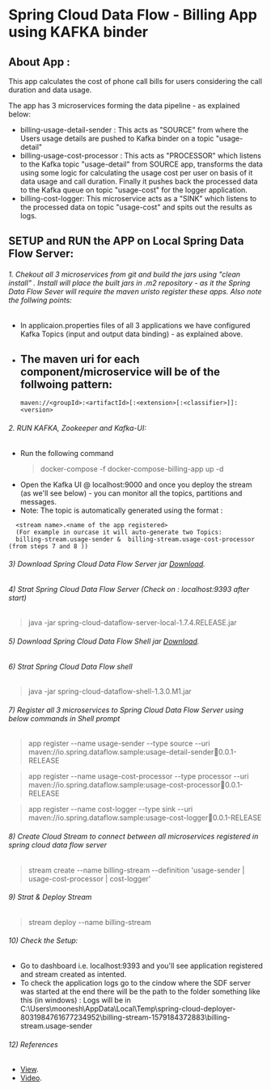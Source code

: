 # Spring Cloud Data Flow - Billing App using KAFKA binder

## About App :
This app calculates the cost of phone call bills for users considering the call duration and data usage. 

The app has 3 microservices forming the data pipeline - as explained below: 
* billing-usage-detail-sender : This acts as "SOURCE" from where the Users usage details are pushed to Kafka binder on a topic "usage-detail"
* billing-usage-cost-processor : This acts as "PROCESSOR" which listens to the Kafka topic "usage-detail" from SOURCE app, transforms the data using some logic for calculating the usage cost per user on basis of it data usage and call duration. Finally it pushes back the processed data to the Kafka queue on topic "usage-cost" for the logger application.
* billing-cost-logger: This microservice acts as a "SINK" which listens to the processed data on topic "usage-cost" and spits out the results as logs. 

## SETUP and RUN the APP on Local Spring Data Flow Server: 
###### 1. Chekout all 3 microservices from git and build the jars using "clean install" . Install will place the built jars in .m2 repository - as it the Spring Data Flow Sever will require the maven uristo register these apps. Also note the follwing points: 
  - In applicaion.properties files of all 3 applications we have configured Kafka Topics (input and output data binding) - as explained above.
  - The maven uri for each component/microservice will be of the follwoing pattern:
     -
     ```
     maven://<groupId>:<artifactId>[:<extension>[:<classifier>]]:<version>

###### 2. RUN KAFKA, Zookeeper and Kafka-UI: 
  - Run the following command 
      > docker-compose -f docker-compose-billing-app up -d
  - Open the Kafka UI  @ localhost:9000 and once you deploy the stream (as we'll see below) - you can monitor all the topics, partitions  and messages. 
  - Note: The topic is automatically generated using the format : 
 
 ``` 
   <stream name>.<name of the app registered> 
   (For example in ourcase it will auto-generate two Topics: 
   billing-stream.usage-sender &  billing-stream.usage-cost-processor (from steps 7 and 8 ))
   ```  
###### 3) Download Spring Cloud Data Flow Server jar [Download](https://repo.spring.io/milestone/org/springframework/cloud/spring-cloud-dataflow-server-local/1.7.4.RELEASE/spring-cloud-dataflow-server-local-1.7.4.RELEASE.jar).

###### 4) Strat Spring Cloud Data Flow Server (Check on : localhost:9393 after start)
> java -jar spring-cloud-dataflow-server-local-1.7.4.RELEASE.jar

###### 5) Download Spring Cloud Data Flow Shell jar [Download](http://repo.spring.io/milestone/org/springframework/cloud/spring-cloud-dataflow-shell/1.3.0.M1/spring-cloud-dataflow-shell-1.3.0.M1.jar).

###### 6) Strat Spring Cloud Data Flow shell 
> java -jar spring-cloud-dataflow-shell-1.3.0.M1.jar

###### 7) Register all 3 microservices to Spring Cloud Data Flow Server using below commands in Shell prompt
> app register --name usage-sender --type source --uri maven://io.spring.dataflow.sample:usage-detail-sender:jar:0.0.1-RELEASE

> app register --name usage-cost-processor --type processor --uri maven://io.spring.dataflow.sample:usage-cost-processor:jar:0.0.1-RELEASE

> app register --name cost-logger --type sink --uri maven://io.spring.dataflow.sample:usage-cost-logger:jar:0.0.1-RELEASE

###### 8) Create Cloud Stream to connect between all microservices registered in spring cloud data flow server
> stream create --name billing-stream --definition 'usage-sender | usage-cost-processor | cost-logger'

###### 9) Strat & Deploy Stream 
> stream deploy --name billing-stream

###### 10) Check the Setup:
 - Go to dashboard i.e. localhost:9393 and you'll see application registered and stream created as intented.
 - To check the application logs go to the cindow where the SDF server was started at the end there will be the path to the folder something like this (in windows) :   Logs will be in C:\Users\moonesh\AppData\Local\Temp\spring-cloud-deployer-8031984761677234952\billing-stream-1579184372883\billing-stream.usage-sender

###### 12) References 
 - [View](https://dataflow.spring.io/docs/stream-developer-guides/streams/standalone-stream-kafka/).
 - [Video](https://www.youtube.com/watch?v=THxJJzyVVmg&list=PLVz2XdJiJQxz3L2Onpxbel6r72IDdWrJh&index=18).
